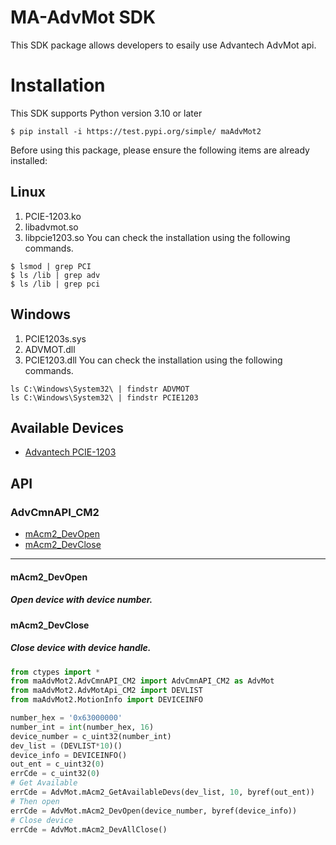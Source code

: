 # MA-AdvMot SDK
This SDK package allows developers to esaily use Advantech AdvMot api.

# Installation
This SDK supports Python version 3.10 or later
```shell
$ pip install -i https://test.pypi.org/simple/ maAdvMot2
```
Before using this package, please ensure the following items are already installed:
## Linux
1. PCIE-1203.ko
2. libadvmot.so
3. libpcie1203.so
You can check the installation using the following commands.
```shell
$ lsmod | grep PCI
$ ls /lib | grep adv
$ ls /lib | grep pci
```
## Windows
1. PCIE1203s.sys
2. ADVMOT.dll
3. PCIE1203.dll
You can check the installation using the following commands.
```shell
ls C:\Windows\System32\ | findstr ADVMOT
ls C:\Windows\System32\ | findstr PCIE1203
```
## Available Devices
* <a href="https://www.advantech.com/en/products/7d3c9775-8c30-4f65-83ec-755bee93b1d4/pcie-1203/mod_bb3ec42a-e9b1-4839-8b26-96551d894bb9">Advantech PCIE-1203</a>
## API
### AdvCmnAPI_CM2
+ <a href="#Acm2_DevOpen">mAcm2_DevOpen</a>
+ <a href="#Acm2_DevClose">mAcm2_DevClose</a>
----
<a name="Acm2_DevOpen"></a>
#### mAcm2_DevOpen
##### Open device with device number.
<a name="Acm2_DevClose"></a>
#### mAcm2_DevClose
##### Close device with device handle.

```python
from ctypes import *
from maAdvMot2.AdvCmnAPI_CM2 import AdvCmnAPI_CM2 as AdvMot
from maAdvMot2.AdvMotApi_CM2 import DEVLIST
from maAdvMot2.MotionInfo import DEVICEINFO

number_hex = '0x63000000'
number_int = int(number_hex, 16)
device_number = c_uint32(number_int)
dev_list = (DEVLIST*10)()
device_info = DEVICEINFO()
out_ent = c_uint32(0)
errCde = c_uint32(0)
# Get Available
errCde = AdvMot.mAcm2_GetAvailableDevs(dev_list, 10, byref(out_ent))
# Then open
errCde = AdvMot.mAcm2_DevOpen(device_number, byref(device_info))
# Close device
errCde = AdvMot.mAcm2_DevAllClose()
```